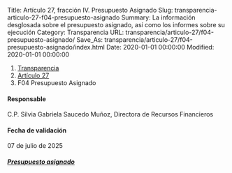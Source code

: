 Title: Artículo 27, fracción IV. Presupuesto Asignado
Slug: transparencia-articulo-27-f04-presupuesto-asignado
Summary: La información desglosada sobre el presupuesto asignado, así como los informes sobre su ejecución
Category: Transparencia
URL: transparencia/articulo-27/f04-presupuesto-asignado/
Save_As: transparencia/articulo-27/f04-presupuesto-asignado/index.html
Date: 2020-01-01 00:00:00
Modified: 2020-01-01 00:00:00


<nav aria-label="breadcrumb">
<ol class="breadcrumb">
<li class="breadcrumb-item"><a href="../../">Transparencia</a></li>
<li class="breadcrumb-item"><a href="../">Artículo 27</a></li>
<li class="breadcrumb-item active" aria-current="page">F04 Presupuesto Asignado</li>
</ol>
</nav>



#### Responsable

C.P. Silvia Gabriela Saucedo Muñoz, Directora de Recursos Financieros


#### Fecha de validación

07 de julio de 2025




##### [Presupuesto asignado](https://www.pjecz.gob.mx/armonizacion-contable/500-de-la-informacion-relativa-al-ejercicio-del-presupuesto/#gsc.tab=0)



